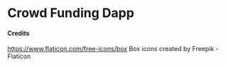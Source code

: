 # Crowd Funding Dapp

#### Credits
https://www.flaticon.com/free-icons/box
Box icons created by Freepik - Flaticon